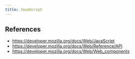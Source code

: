 ```yaml
---
title: JavaScript
---
```


## References

- <https://developer.mozilla.org/docs/Web/JavaScript>
- <https://developer.mozilla.org/docs/Web/Reference/API>
- <https://developer.mozilla.org/docs/Web/Web_components>
